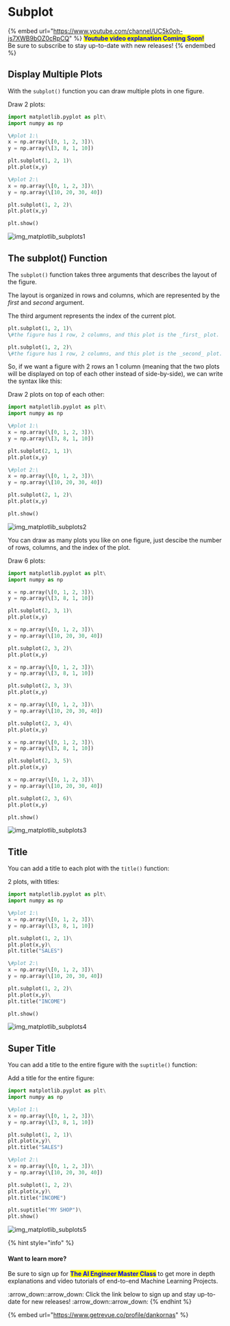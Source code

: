 # Subplot

{% embed url="https://www.youtube.com/channel/UC5k0oh-js7XWB9bOZ0cRpCQ" %}
<mark style="color:blue;">**Youtube video explanation Coming Soon!**</mark>\
Be sure to subscribe to stay up-to-date with new releases!
{% endembed %}

## Display Multiple Plots

With the `subplot()` function you can draw multiple plots in one figure.

Draw 2 plots:

```python
import matplotlib.pyplot as plt\
import numpy as np

\#plot 1:\
x = np.array(\[0, 1, 2, 3])\
y = np.array(\[3, 8, 1, 10])

plt.subplot(1, 2, 1)\
plt.plot(x,y)

\#plot 2:\
x = np.array(\[0, 1, 2, 3])\
y = np.array(\[10, 20, 30, 40])

plt.subplot(1, 2, 2)\
plt.plot(x,y)

plt.show()
```

![img\_matplotlib\_subplots1](https://user-images.githubusercontent.com/86244964/197056245-71ee53c9-26df-4d0b-bb3a-eddb8041c1b6.png)

## The subplot() Function

The `subplot()` function takes three arguments that describes the layout of the figure.

The layout is organized in rows and columns, which are represented by the _first_ and _second_ argument.

The third argument represents the index of the current plot.

```python
plt.subplot(1, 2, 1)\
\#the figure has 1 row, 2 columns, and this plot is the _first_ plot.
```

```python
plt.subplot(1, 2, 2)\
\#the figure has 1 row, 2 columns, and this plot is the _second_ plot.
```

So, if we want a figure with 2 rows an 1 column (meaning that the two plots will be displayed on top of each other instead of side-by-side), we can write the syntax like this:

Draw 2 plots on top of each other:

```python
import matplotlib.pyplot as plt\
import numpy as np

\#plot 1:\
x = np.array(\[0, 1, 2, 3])\
y = np.array(\[3, 8, 1, 10])

plt.subplot(2, 1, 1)\
plt.plot(x,y)

\#plot 2:\
x = np.array(\[0, 1, 2, 3])\
y = np.array(\[10, 20, 30, 40])

plt.subplot(2, 1, 2)\
plt.plot(x,y)

plt.show()
```

![img\_matplotlib\_subplots2](https://user-images.githubusercontent.com/86244964/197056429-dd7cefe3-7c05-4eda-96e9-3d298020bbfe.png)

You can draw as many plots you like on one figure, just descibe the number of rows, columns, and the index of the plot.

Draw 6 plots:

```python
import matplotlib.pyplot as plt\
import numpy as np

x = np.array(\[0, 1, 2, 3])\
y = np.array(\[3, 8, 1, 10])

plt.subplot(2, 3, 1)\
plt.plot(x,y)

x = np.array(\[0, 1, 2, 3])\
y = np.array(\[10, 20, 30, 40])

plt.subplot(2, 3, 2)\
plt.plot(x,y)

x = np.array(\[0, 1, 2, 3])\
y = np.array(\[3, 8, 1, 10])

plt.subplot(2, 3, 3)\
plt.plot(x,y)

x = np.array(\[0, 1, 2, 3])\
y = np.array(\[10, 20, 30, 40])

plt.subplot(2, 3, 4)\
plt.plot(x,y)

x = np.array(\[0, 1, 2, 3])\
y = np.array(\[3, 8, 1, 10])

plt.subplot(2, 3, 5)\
plt.plot(x,y)

x = np.array(\[0, 1, 2, 3])\
y = np.array(\[10, 20, 30, 40])

plt.subplot(2, 3, 6)\
plt.plot(x,y)

plt.show()
```

![img\_matplotlib\_subplots3](https://user-images.githubusercontent.com/86244964/197056527-0031d13a-70b3-42a5-a792-586635323702.png)

## Title

You can add a title to each plot with the `title()` function:

2 plots, with titles:

```python
import matplotlib.pyplot as plt\
import numpy as np

\#plot 1:\
x = np.array(\[0, 1, 2, 3])\
y = np.array(\[3, 8, 1, 10])

plt.subplot(1, 2, 1)\
plt.plot(x,y)\
plt.title("SALES")

\#plot 2:\
x = np.array(\[0, 1, 2, 3])\
y = np.array(\[10, 20, 30, 40])

plt.subplot(1, 2, 2)\
plt.plot(x,y)\
plt.title("INCOME")

plt.show()
```

![img\_matplotlib\_subplots4](https://user-images.githubusercontent.com/86244964/197056603-3e281177-bcab-4895-9c8b-f94fde0f8d31.png)

## Super Title

You can add a title to the entire figure with the `suptitle()` function:

Add a title for the entire figure:

```python
import matplotlib.pyplot as plt\
import numpy as np

\#plot 1:\
x = np.array(\[0, 1, 2, 3])\
y = np.array(\[3, 8, 1, 10])

plt.subplot(1, 2, 1)\
plt.plot(x,y)\
plt.title("SALES")

\#plot 2:\
x = np.array(\[0, 1, 2, 3])\
y = np.array(\[10, 20, 30, 40])

plt.subplot(1, 2, 2)\
plt.plot(x,y)\
plt.title("INCOME")

plt.suptitle("MY SHOP")\
plt.show()
```

![img\_matplotlib\_subplots5](https://user-images.githubusercontent.com/86244964/197056695-63a2abb5-0192-4768-84d3-90756888de38.png)

{% hint style="info" %}
#### Want to learn more?

Be sure to sign up for <mark style="color:blue;">**The AI Engineer Master Class**</mark> to get more in depth explanations and video tutorials of end-to-end Machine Learning Projects.

:arrow\_down::arrow\_down: Click the link below to sign up and stay up-to-date for new releases! :arrow\_down::arrow\_down:
{% endhint %}

{% embed url="https://www.getrevue.co/profile/dankornas" %}
